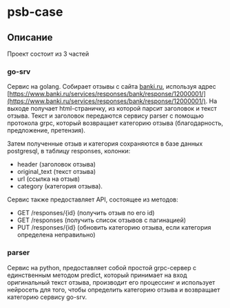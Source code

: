 # psb-case

## Описание

Проект состоит из 3 частей

### go-srv

Сервис на golang. Cобирает отзывы с сайта 
[banki.ru](https://www.banki.ru/), используя адрес 
[https://www.banki.ru/services/responses/bank/response/12000001/](https://www.banki.ru/services/responses/bank/response/12000001/).
На выходе получает html-страничку, из которой парсит заголовок и текст отзыва. 
Текст и заголовок передаются сервису parser с помощью протокола grpc, который 
возвращает категорию отзыва (благодарность, предложение, претензия). 

Затем полученные отзыв и категория сохраняются в базе данных postgresql, 
в таблицу responses, колонки: 

* header (заголовок отзыва)
* original_text (текст 
отзыва)
* url (ссылка на отзыв)
* category (категория отзыва). 

Сервис также предоставляет API, состоящее из методов: 

* GET /responses/{id} (получить отзыв по его id)
* GET /responses (получить список отзывов с пагинацией)
* PUT /responses/{id} (обновить категорию отзыва, если категория определена 
неправильно)

### parser

Сервис на python, предоставляет собой простой grpc-сервер с единственным 
методом predict, который принимает на вход оригинальный текст отзыва, 
производит его процессинг и использует нейросеть для того, чтобы определить 
категорию отзыва и возвращает категорию сервису go-srv.
